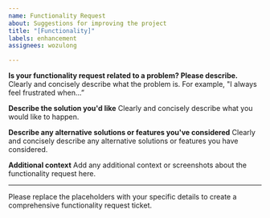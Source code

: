 ```yaml
---
name: Functionality Request
about: Suggestions for improving the project
title: "[Functionality]"
labels: enhancement
assignees: wozulong

---
```


**Is your functionality request related to a problem? Please describe.**
Clearly and concisely describe what the problem is. For example, "I always feel frustrated when...”

**Describe the solution you'd like**
Clearly and concisely describe what you would like to happen.

**Describe any alternative solutions or features you've considered**
Clearly and concisely describe any alternative solutions or features you have considered.

**Additional context**
Add any additional context or screenshots about the functionality request here.

---

Please replace the placeholders with your specific details to create a comprehensive functionality request ticket.
